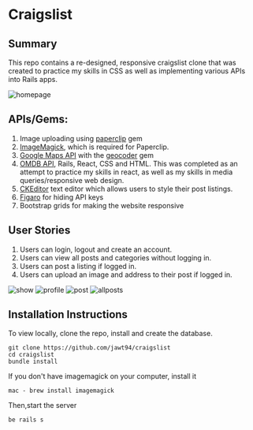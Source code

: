 Craigslist
=================
Summary
-------
This repo contains a re-designed, responsive craigslist clone that was created to practice my skills in CSS as well as implementing various APIs into Rails apps.

![homepage](https://cloud.githubusercontent.com/assets/22533214/25117294/75a93ec0-23df-11e7-8560-c2fe6c380322.png)

APIs/Gems:
-------
1. Image uploading using <a href="https://github.com/thoughtbot/paperclip">paperclip</a> gem
2. <a href="https://github.com/thoughtbot/paperclip#image-processor">ImageMagick</a>, which is required for Paperclip.
3. <a href="https://developers.google.com/maps/web/">Google Maps API</a> with the <a href="https://github.com/alexreisner/geocoder"> geocoder</a> gem
4. <a href="https://www.omdbapi.com/">OMDB API</a>, Rails, React, CSS and HTML. This was completed as an attempt to practice my skills in react, as well as my skills in media queries/responsive web design.
5. <a href= "https://www.ckeditor.com">CKEditor</a> text editor which allows users to style their post listings.
6. <a href="https://github.com/laserlemon/figaro">Figaro</a> for hiding API keys
7. Bootstrap grids for making the website responsive

User Stories
-------
1. Users can login, logout and create an account.
2. Users can view all posts and categories without logging in.
3. Users can post a listing if logged in.
4. Users can upload an image and address to their post if logged in.

![show](https://cloud.githubusercontent.com/assets/22533214/25117292/75a8724c-23df-11e7-9f4b-0ed4c9898a0a.png)
![profile](https://cloud.githubusercontent.com/assets/22533214/25117295/75a99adc-23df-11e7-8119-3030ea75dabf.png)
![post](https://cloud.githubusercontent.com/assets/22533214/25117291/759dc90a-23df-11e7-9d1e-0a696a62c700.png)
![allposts](https://cloud.githubusercontent.com/assets/22533214/25117293/75a8b9a0-23df-11e7-846e-84ab82b9e3cd.png)

Installation Instructions
-------
To view locally, clone the repo, install and create the database.
```
git clone https://github.com/jawt94/craigslist
cd craigslist
bundle install
```

If you don't have imagemagick on your computer, install it
```
mac - brew install imagemagick
```

Then,start the server
```
be rails s
```
